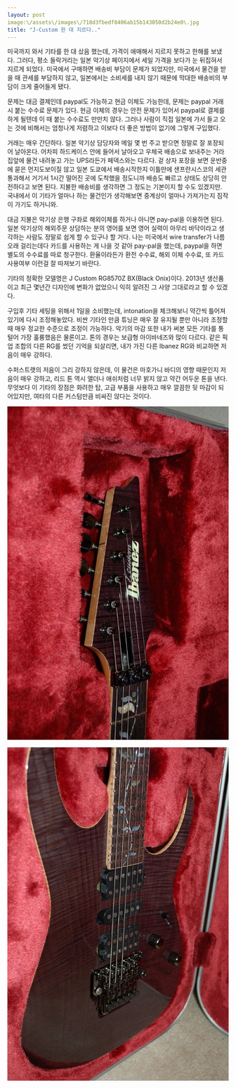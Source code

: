 ```yaml
---
layout: post
image:\/assets\/images\/718d3fbedf8406ab15b143050d2b24e0\.jpg
title: "J-Custom 한 대 지르다.."
---
```



미국까지 와서 기타를 한 대 샀음 했는데, 가격이 애매해서 지르지 못하고 한해를 보냈다. 그러다, 평소 들락거리는 일본 악기상 페이지에서 세일 가격을 보다가 눈 뒤집혀서 지르게 되었다. 미국에서 구매하면 배송비 부담이 문제가 되었지만, 미국에서 물건을 받을 때 관세를 부담하지 않고, 일본에서는 소비세를 내지 않기 때문에 막대한 배송비의 부담이 크게 줄어들게 됐다. 




문제는 대금 결제인데 paypal도 가능하고 현금 이체도 가능한데, 문제는 paypal 거래시 붙는 수수료 문제가 있다. 현금 이체의 경우는 안전 문제가 있어서 paypal로 결제를 하게 될텐데 이 때 붙는 수수료도 만만치 않다. 그러나 사람이 직접 일본에 가서 들고 오는 것에 비해서는 엄청나게 저렴하고 이보다 더 좋은 방법이 없기에 그렇게 구입했다.




거래는 매우 간단하다. 일본 악기상 담당자와 메일 몇 번 주고 받으면 정말로 잘 포장되어 날아온다. 어차피 하드케이스 안에 들어서 날아오고 우체국 배송으로 보내주는 거라 집앞에 물건 내려놓고 가는 UPS라든가 페덱스와는 다르다. 겉 상자 포장을 보면 운반중에 묻은 먼지도보이질 않고 일본 도쿄에서 배송시작한지 이틀만에 샌프란시스코의 세관 통과해서 거기서 1시간 떨어진 곳에 도착했을 정도니까 배송도 빠르고 상태도 상당히 안전하다고 보면 된다. 지불한 배송비를 생각하면 그 정도는 기본이지 할 수도 있겠지만. 국내에서 이 기타가 얼마나 하는 물건인가 생각해보면 중계상이 얼마나 가져가는지 짐작이 가기도 하거니와.




대금 지불은 악기상 은행 구좌로 해외이체를 하거나 아니면 pay-pal을 이용하면 된다. 일본 악기상의 해외주문 상담하는 분의 영어를 보면 영어 실력이 아무리 바닥이라고 생각하는 사람도 정말로 쉽게 할 수 있구나 할 거다. 나는 미국에서 wire transfer가 나름 오래 걸리는데다 카드를 사용하는 게 나을 것 같아 pay-pal을 했는데, paypal을 하면 별도의 수수료를 따로 청구한다. 환율이라든가 환전 수수료, 해외 이체 수수료, 또 카드 사용여부 이런걸 잘 따져보기 바란다.




기타의 정확한 모델명은 J Custom RG8570Z BX(Black Onix)이다. 2013년 생산품이고 최근 몇년간 디자인에 변화가 없었으니 익히 알려진 그 사양 그대로라고 할 수 있겠다. 




구입후 기타 세팅을 위해서 1일을 소비했는데, intonation을 체크해보니 약간씩 틀어져있기에 다시 조정해놓았다. 비싼 기타인 만큼 튜닝은 매우 잘 유지될 뿐만 아니라 조정할 때 매우 정교한 수준으로 조정이 가능하다. 악기의 마감 또한 내가 써본 모든 기타를 통털어 가장 훌륭했음은 물론이고. 톤의 경우는 보급형 아이바네즈와 많이 다르다. 같은 픽업 조합의 다른 RG를 썼던 기억을 되살리면, 내가 가진 다른 Ibanez RG와 비교하면 저음이 매우 강하다. 




수퍼스트랫의 저음이 그리 강하지 않은데, 이 물건은 마호가니 바디의 영향 때문인지 저음이 매우 강하고, 리드 톤 역시 앨더나 애쉬처럼 너무 밝지 않고 약간 어두운 톤을 낸다. 무엇보다 이 기타의 장점은 화려한 탑, 고급 부품을 사용하고 매우 깔끔한 뒷 마감이 되어있지만, 여타의 다른 커스텀만큼 비싸진 않다는 것이다. 

![image](/assets/images/718d3fbedf8406ab15b143050d2b24e0.jpg)





![image](/assets/images/a908c5050ac2a14e2a55545678def8cf.jpg)


